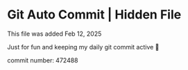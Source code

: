 # Git Auto Commit | Hidden File

This file was added Feb 12, 2025

Just for fun and keeping my daily git commit active 🤪

commit number: 472488
